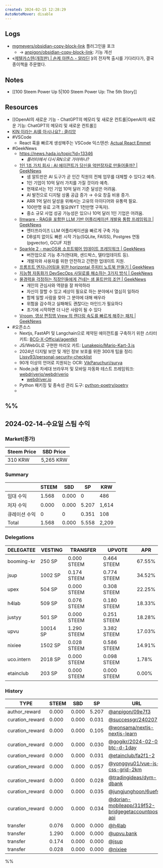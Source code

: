 ```yaml
---
created: 2024-02-15 12:28:29
AutoNoteMover: disable
---
```


## Logs
- [mgmeyers/obsidian-copy-block-link](https://github.com/mgmeyers/obsidian-copy-block-link) 플러그인을 포크
	- → [anpigon/obsidian-copy-block-link](https://github.com/anpigon/obsidian-copy-block-link): 기능 개선
- «[제텔카스텐(개정판) | 숀케 아렌스 - 알라딘](https://www.aladin.co.kr/m/mproduct.aspx?ItemId=322210531) ⟫의 전자책 출시를 기다리다가, 결국 종이책을 주문했다.

## Notes
- [[100 Steem Power Up 5|100 Steem Power Up: The 5th Story]]

## Resources
- [[OpenAI의 새로운 기능 - ChatGPT의 메모리 및 새로운 컨트롤|OpenAI의 새로운 기능: ChatGPT의 메모리 및 새로운 컨트롤]]
- [KIN 이라는 AI를 아시나요? : 클리앙](https://m.clien.net/service/board/use/18587120)
- #VSCode
	- React 훅을 빠르게 생성해주는 VSCode 익스텐션: [Actual React Emmet](https://marketplace.visualstudio.com/items?itemName=AKCodeWorks.actual-react-emmet)
- #GeekNews
	- https://news.hada.io/topic?id=13346
		- *플러터에서 다시 RN으로 가야하나?*
	- [1인 1조 가치 회사 : AI 에이전트가 당신을 억만장자로 만들어줄까? | GeekNews](https://news.hada.io/topic?id=13376)
		- 샘 알트만은 AI 도구가 곧 인간 직원의 전체 업무를 대체할 수 있다고 예측.
		- 1인 기업이 10억 달러 가치를 가질 것이라 예측.
		- 현재로서는 1인 기업 10억 달러 기준 달성은 어려움.
		- AI 발전으로 디지털 상품 공급 증가 → 수요 창출 비용 증가.
		- ARR 1억 달러 달성을 위해서는 고유의 아이디어와 유통력 필요.
		- 100만명 유료 고객 필요(NYT 1천만명 구독자).
		- 중소 규모 사업 성공 가능성은 있으나 10억 달러 1인 기업은 어려움.
	- [llmware - RAG을 포함한 LLM 기반 어플리케이션 개발용 통합 프레임워크 | GeekNews](https://news.hada.io/topic?id=13374)
		- 엔터프라이즈 LLM 어플리케이션을 빠르게 구축 가능
		- DB설치 없이도 빠른 시작 가능(SQLite, FAISS), Postgres 연동(pgvector), GCUF 지원
	- [Sparkle 2 - macOS용 소프트웨어 업데이트 프레임워크 | GeekNews](https://news.hada.io/topic?id=13372)
		- 버전업으로 기능 추가(현대화, 샌드박스, 델타업데이트 등).
		- 개발자와 사용자를 위한 안전하고 간편한 업데이트 지원.
	- [프롬프트 엔지니어링을 위한 horizontal 주피터 노트북 만들기 | GeekNews](https://news.hada.io/topic?id=13365)
	- [지능형 자동화가 DevSecOps 사일로를 해소하는 3가지 방식 | GeekNews](https://news.hada.io/topic?id=13364)
	- [물경력을 걱정하는 직장인들에게 건네는 샘 올트만의 조언 | GeekNews](https://news.hada.io/topic?id=13363)
		- 개인의 관심사와 역량을 잘 파악하라
		- 자신이 잘할 수 있고 세상이 필요로 하는 분야에서 열심히 일하라
		- 함께 일할 사람을 찾아 그 분야에 대해 배우라
		- 위험을 감수하고 실패해도 괜찮다는 마인드가 필요하다
		- 조기에 시작하면 더 나은 사람이 될 수 있다
	- [Vroom, 영상 편집앱 Vrew 의 렌더링 속도를 빠르게 해주는 패치 | GeekNews](https://news.hada.io/topic?id=13362)
- #오픈소스
	- Nextjs, FastAPI 및 Langchain으로 제약된 에이전트를 구축하기 위한 스타터 키트: [BCG-X-Official/agentkit](https://github.com/BCG-X-Official/agentkit)
	- JS/WebGL로 구현한 마리오 카트: [Lunakepio/Mario-Kart-3.js](https://github.com/Lunakepio/Mario-Kart-3.js)
	- 2024년 디지털 보안 및 개인 정보 보호를 위한 300개 팁을 정리: [Lissy93/personal-security-checklist](https://github.com/Lissy93/personal-security-checklist)
	- 90개 이상의 언어로 지원되는 OCR: [VikParuchuri/surya](https://github.com/VikParuchuri/surya)
	- Node.js용 차세대 브라우저 및 모바일 자동화 테스트 프레임워크: [webdriverio/webdriverio](https://github.com/webdriverio/webdriverio)
		- [webdriver.io](http://webdriver.io/ "http://webdriver.io")
	- Python 패키징 및 종속성 관리 도구: [python-poetry/poetry](https://github.com/python-poetry/poetry)
	-

%%
---

## 2024-02-14-수요일 스팀 수익

### Market(종가)
| Steem Price | SBD Price |
| --- | --- |
| 310 KRW | 5,265 KRW |

### Summary
| | STEEM | SBD | SP | KRW |
| --- | --- | --- | --- |--- |
| 임대 수익 | 1.568 | 0.000 | 0 | 486 |
| 저자 수익 | 0.000 | 0.000 | 5.207 | 1,614 |
| 큐레이션 수익 | 0 | 0 | 0.351 | 108 |
| Total | 1.568 | 0.000 | 5.558 | 2,209 |

### Delegations
| DELEGATEE | VESTING | TRANSFER | UPVOTE | APR |
| --- | --- | --- | --- | --- |
| booming-kr | 250 SP | 0.000 STEEM | 0.464 STEEM | 67.55% |
| jsup | 1002 SP | 0.174 STEEM | 0.774 STEEM | 34.52% |
| upex | 504 SP | 0.000 STEEM | 0.308 STEEM | 22.25% |
| h4lab | 509 SP | 0.076 STEEM | 0.180 STEEM | 18.33% |
| justyy | 501 SP | 0.000 STEEM | 0.251 STEEM | 18.28% |
| upvu | 10014 SP | 1.290 STEEM | 3.382 STEEM | 17.03% |
| nixiee | 1502 SP | 0.028 STEEM | 0.586 STEEM | 14.91% |
| uco.intern | 2018 SP | 0.000 STEEM | 0.098 STEEM | 1.78% |
| etainclub | 203 SP | 0.000 STEEM | 0.000 STEEM | 0.00% |

### History
| TYPE | STEEM | SBD | SP | URL |
| --- | --- | --- | --- | --- |
| author_reward | 0.000 | 0.000 | 5.207 | [@anpigon/09e7f3](https://steemit.com/@anpigon/09e7f3) |
| curation_reward | 0.000 | 0.000 | 0.031 | [@successgr/240207](https://steemit.com/@successgr/240207) |
| curation_reward | 0.000 | 0.000 | 0.105 | [@wonsama/nextjs-nextjs-learn](https://steemit.com/@wonsama/nextjs-nextjs-learn) |
| curation_reward | 0.000 | 0.000 | 0.030 | [@gogikr/2024-02-07-btc-d-1day](https://steemit.com/@gogikr/2024-02-07-btc-d-1day) |
| curation_reward | 0.000 | 0.000 | 0.031 | [@etainclub/fa2f1-2](https://steemit.com/@etainclub/fa2f1-2) |
| curation_reward | 0.000 | 0.000 | 0.057 | [@yonggyu01/vue-js-css-grid-2km](https://steemit.com/@yonggyu01/vue-js-css-grid-2km) |
| curation_reward | 0.000 | 0.000 | 0.028 | [@tradingideas/dym-dbank](https://steemit.com/@tradingideas/dym-dbank) |
| curation_reward | 0.000 | 0.000 | 0.035 | [@jungjunghoon/6uefso](https://steemit.com/@jungjunghoon/6uefso) |
| curation_reward | 0.000 | 0.000 | 0.034 | [@dorian-mobileapp/319f52-bridgegetaccountposts-api](https://steemit.com/@dorian-mobileapp/319f52-bridgegetaccountposts-api) |
| transfer | 0.076 | 0.000 | 0.000 | [@h4lab](https://steemit.com/@h4lab) |
| transfer | 1.290 | 0.000 | 0.000 | [@upvu.bank](https://steemit.com/@upvu.bank) |
| transfer | 0.174 | 0.000 | 0.000 | [@jsup](https://steemit.com/@jsup) |
| transfer | 0.028 | 0.000 | 0.000 | [@nixiee](https://steemit.com/@nixiee) |


%%
